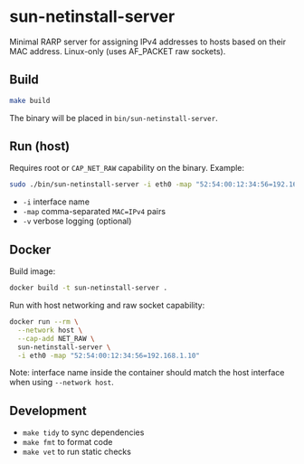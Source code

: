 # sun-netinstall-server

Minimal RARP server for assigning IPv4 addresses to hosts based on their MAC address. Linux-only (uses AF_PACKET raw sockets).

## Build

```bash
make build
```

The binary will be placed in `bin/sun-netinstall-server`.

## Run (host)

Requires root or `CAP_NET_RAW` capability on the binary. Example:

```bash
sudo ./bin/sun-netinstall-server -i eth0 -map "52:54:00:12:34:56=192.168.1.10,aa:bb:cc:dd:ee:ff=192.168.1.11" -v
```

- `-i` interface name
- `-map` comma-separated `MAC=IPv4` pairs
- `-v` verbose logging (optional)

## Docker

Build image:

```bash
docker build -t sun-netinstall-server .
```

Run with host networking and raw socket capability:

```bash
docker run --rm \
  --network host \
  --cap-add NET_RAW \
  sun-netinstall-server \
  -i eth0 -map "52:54:00:12:34:56=192.168.1.10"
```

Note: interface name inside the container should match the host interface when using `--network host`.

## Development

- `make tidy` to sync dependencies
- `make fmt` to format code
- `make vet` to run static checks
